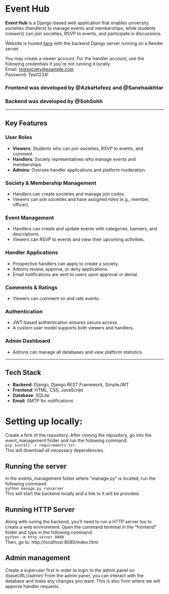 # Event Hub

**Event Hub** is a Django-based web application that enables university societies (_handlers_) to manage events and memberships, while students (_viewers_) can join societies, RSVP to events, and participate in discussions.   
  
Website is hosted [here](https://sohsohh.github.io/EventHub/DB_ESP/frontend/index.html) with the backend Django server running on a Render server.
  
You may create a viewer account. For the handler account, use the following credentials if you're not running it locally:  
Email: testsociety@example.com  
Password: Test1234!  

### Frontend was developed by @AzkaHafeez and @Sanehaakhtar  
### Backend was developed by @SohSohh
---

## Key Features

### User Roles

- **Viewers**: Students who can join societies, RSVP to events, and comment.
- **Handlers**: Society representatives who manage events and memberships.
- **Admins**: Oversee handler applications and platform moderation.

### Society & Membership Management

- Handlers can create societies and manage join codes.
- Viewers can join societies and have assigned roles (e.g., member, officer).

### Event Management

- Handlers can create and update events with categories, banners, and descriptions.
- Viewers can RSVP to events and view their upcoming activities.

### Handler Applications

- Prospective handlers can apply to create a society.
- Admins review, approve, or deny applications.
- Email notifications are sent to users upon approval or denial.

### Comments & Ratings

- Viewers can comment on and rate events.

### Authentication

- JWT-based authentication ensures secure access.
- A custom user model supports both viewers and handlers.

### Admin Dashboard

- Admins can manage all databases and view platform statistics.

---

## Tech Stack

- **Backend**: Django, Django REST Framework, SimpleJWT  
- **Frontend**: HTML, CSS, JavaScript  
- **Database**: SQLite  
- **Email**: SMTP for notifications


# Setting up locally:  
Create a fork of the repository.
After cloning the repository, go into the event_management folder and run the following command:  
`pip install -r requirements.txt`  
This will download all necessary dependencies.  
  
## Running the server
In the events_management folder where "manage.py" is located, run the following command:  
`python manage.py runserver`  
This will start the backend locally and a link to it will be provided.

## Running HTTP Server
Along with runing the backend, you'll need to run a HTTP server too to create a web environment.
Open the command terminal in the "frontend" folder and type in the following command:  
`python -m http.server 8080`  
Then, go to: http://localhost:8080/index.html

## Admin management  
Create a superuser first in order to login to the admin panel on {baseURL}/admin/
From the admin panel, you can interact with the database and make any changes you want. This is also from where we will approve handler requests.


